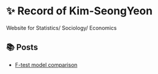 # ✨ Record of Kim-SeongYeon

Website for Statistics/ Sociology/ Economics

## 📚 Posts

- [<Regression> F-test model comparison](What-is-model-comparision-F-test.md)
